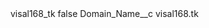 <?xml version="1.0" encoding="UTF-8"?>
<CustomMetadata xmlns="http://soap.sforce.com/2006/04/metadata" xmlns:xsi="http://www.w3.org/2001/XMLSchema-instance" xmlns:xsd="http://www.w3.org/2001/XMLSchema">
    <label>visal168_tk</label>
    <protected>false</protected>
    <values>
        <field>Domain_Name__c</field>
        <value xsi:type="xsd:string">visal168.tk</value>
    </values>
</CustomMetadata>
